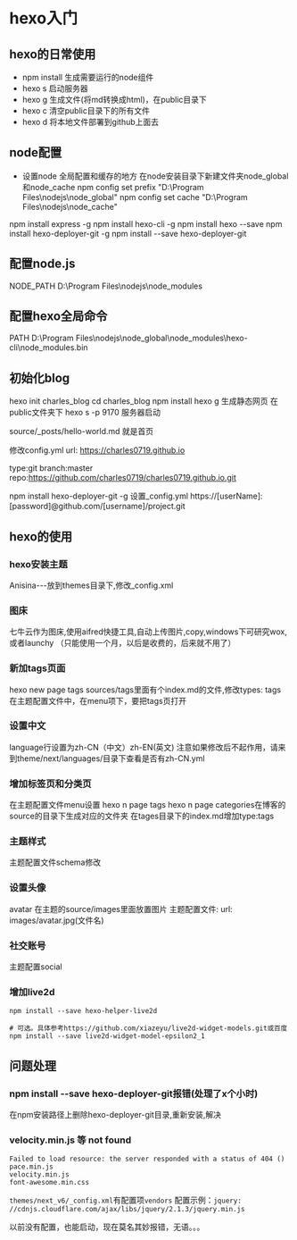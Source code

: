 # hexo入门

## hexo的日常使用

- npm install 生成需要运行的node组件
- hexo s  启动服务器
- hexo g 生成文件(将md转换成html)，在public目录下
- hexo c 清空public目录下的所有文件
- hexo d 将本地文件部署到github上面去


## node配置
- 设置node 全局配置和缓存的地方
在node安装目录下新建文件夹node_global和node_cache
npm config set prefix "D:\Program Files\nodejs\node_global"
npm config set cache "D:\Program Files\nodejs\node_cache"

npm install express -g
npm install hexo-cli -g
npm install hexo --save
npm install hexo-deployer-git -g
npm install --save hexo-deployer-git

## 配置node.js
NODE_PATH
D:\Program Files\nodejs\node_modules

## 配置hexo全局命令
PATH
D:\Program Files\nodejs\node_global\node_modules\hexo-cli\node_modules\.bin

## 初始化blog

hexo init charles_blog
cd charles_blog
npm install
hexo g 生成静态网页 在public文件夹下
hexo s -p 9170  服务器启动


source/_posts/hello-world.md 就是首页

修改config.yml
url: https://charles0719.github.io

type:git
branch:master
repo:https://github.com/charles0719/charles0719.github.io.git



npm install hexo-deployer-git -g
设置_config.yml
https://[userName]:[password]@github.com/[username]/project.git




## hexo的使用

### hexo安装主题
Anisina---放到themes目录下,修改_config.xml

### 图床
七牛云作为图床,使用aifred快捷工具,自动上传图片,copy,windows下可研究wox,或者launchy
（只能使用一个月，以后是收费的，后来就不用了）

### 新加tags页面
hexo new page tags
sources/tags里面有个index.md的文件,修改types: tags
在主题配置文件中，在menu项下，要把tags页打开


### 设置中文
language行设置为zh-CN（中文）zh-EN(英文)
注意如果修改后不起作用，请来到theme/next/languages/目录下查看是否有zh-CN.yml


### 增加标签页和分类页
在主题配置文件menu设置
hexo n page tags
hexo n page categories在博客的source的目录下生成对应的文件夹
在tages目录下的index.md增加type:tags


### 主题样式
主题配置文件schema修改

### 设置头像
avatar
在主题的source/images里面放置图片
主题配置文件:
url: images/avatar.jpg(文件名)

### 社交账号
主题配置social

### 增加live2d

```shell
npm install --save hexo-helper-live2d

# 可选。具体参考https://github.com/xiazeyu/live2d-widget-models.git或百度
npm install --save live2d-widget-model-epsilon2_1
```


## 问题处理

### npm install --save hexo-deployer-git报错(处理了x个小时)
在npm安装路径上删除hexo-deployer-git目录,重新安装,解决



### velocity.min.js 等 not found

```
Failed to load resource: the server responded with a status of 404 ()
pace.min.js
velocity.min.js
font-awesome.min.css
```

`themes/next_v6/_config.xml`有配置项`vendors`
配置示例：`jquery: //cdnjs.cloudflare.com/ajax/libs/jquery/2.1.3/jquery.min.js`

以前没有配置，也能启动，现在莫名其妙报错，无语。。。

